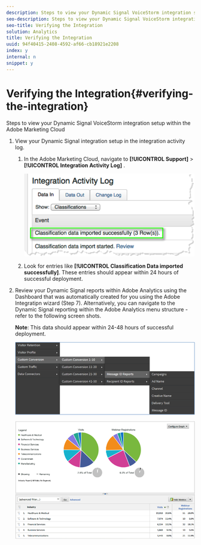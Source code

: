 ```yaml
---
description: Steps to view your Dynamic Signal VoiceStorm integration setup within the Adobe Marketing Cloud
seo-description: Steps to view your Dynamic Signal VoiceStorm integration setup within the Adobe Marketing Cloud
seo-title: Verifying the Integration
solution: Analytics
title: Verifying the Integration
uuid: 94f40415-2408-4592-af66-cb18921e2208
index: y
internal: n
snippet: y
---
```


# Verifying the Integration{#verifying-the-integration}

Steps to view your Dynamic Signal VoiceStorm integration setup within the Adobe Marketing Cloud

1. View your Dynamic Signal integration setup in the integration activity log.
   1. In the Adobe Marketing Cloud, navigate to  **[!UICONTROL Support]** > **[!UICONTROL Integration Activity Log]** .

      ![](assets/integration_activity_log.png)   
   
   1. Look for entries like **[!UICONTROL Classification Data imported successfully]**. These entries should appear within 24 hours of successful deployment.
1. Review your Dynamic Signal reports within Adobe Analytics using the Dashboard that was automatically created for you using the Adobe Integratipn wizard (Step 7). Alternatively, you can navigate to the Dynamic Signal reporting within the Adobe Analytics menu structure - refer to the following screen shots.

   **Note**: This data should appear within 24-48 hours of successful deployment.

   ![](assets/reporting.png)

   ![](assets/reporting2.png)

